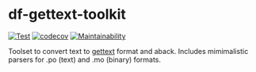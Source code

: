# df-gettext-toolkit

[![Test](https://github.com/dfint/df-gettext-toolkit/actions/workflows/test.yml/badge.svg)](https://github.com/dfint/df-gettext-toolkit/actions/workflows/test.yml)
[![codecov](https://codecov.io/gh/dfint/df-gettext-toolkit/branch/master/graph/badge.svg?token=JfVwndEDlC)](https://codecov.io/gh/dfint/df-gettext-toolkit)
[![Maintainability](https://api.codeclimate.com/v1/badges/8f5de82303b55de3b930/maintainability)](https://codeclimate.com/github/dfint/df-gettext-toolkit/maintainability)

Toolset to convert text to [gettext](https://en.wikipedia.org/wiki/Gettext) format and aback. Includes mimimalistic parsers for .po (text) and .mo (binary) formats.
